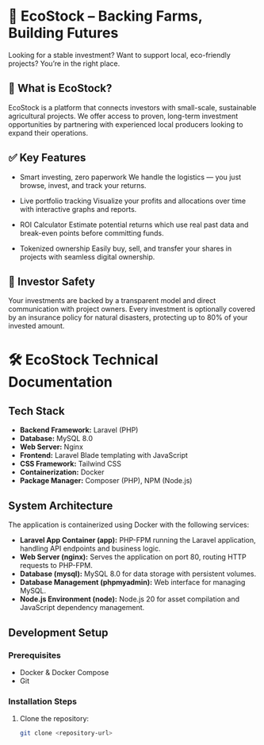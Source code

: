 # 🌿 EcoStock – Backing Farms, Building Futures

Looking for a stable investment? Want to support local, eco-friendly projects? You’re in the right place.

## 🚜 What is EcoStock?
EcoStock is a platform that connects investors with small-scale, sustainable agricultural projects. We offer access to proven, long-term investment opportunities by partnering with experienced local producers looking to expand their operations.

## ✅ Key Features

* Smart investing, zero paperwork
We handle the logistics — you just browse, invest, and track your returns.

* Live portfolio tracking
Visualize your profits and allocations over time with interactive graphs and reports.

* ROI Calculator
Estimate potential returns which use real past data and break-even points before committing funds.

* Tokenized ownership
Easily buy, sell, and transfer your shares in projects with seamless digital ownership.

## 🔐 Investor Safety
Your investments are backed by a transparent model and direct communication with project owners. Every investment is optionally covered by an insurance policy for natural disasters, protecting up to 80% of your invested amount.

# 🛠️ EcoStock Technical Documentation

## Tech Stack

- **Backend Framework:** Laravel (PHP)  
- **Database:** MySQL 8.0  
- **Web Server:** Nginx  
- **Frontend:** Laravel Blade templating with JavaScript  
- **CSS Framework:** Tailwind CSS  
- **Containerization:** Docker  
- **Package Manager:** Composer (PHP), NPM (Node.js)

## System Architecture

The application is containerized using Docker with the following services:

- **Laravel App Container (app):** PHP-FPM running the Laravel application, handling API endpoints and business logic.
- **Web Server (nginx):** Serves the application on port 80, routing HTTP requests to PHP-FPM.
- **Database (mysql):** MySQL 8.0 for data storage with persistent volumes.
- **Database Management (phpmyadmin):** Web interface for managing MySQL.
- **Node.js Environment (node):** Node.js 20 for asset compilation and JavaScript dependency management.

## Development Setup

### Prerequisites

- Docker & Docker Compose  
- Git  

### Installation Steps

1. Clone the repository:
   ```bash
   git clone <repository-url>


